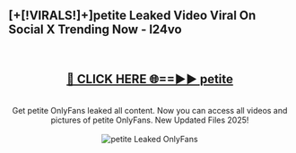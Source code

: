 <h2>[+[!VIRALS!]+]petite Leaked Video Viral On Social X Trending Now - l24vo</h2>
<br>
<div align="center">
<h2><a href="https://libra.edu.pl?petite" rel="nofollow">🔴 CLICK HERE 🌐==►► petite</a></h2>
<br>
Get petite OnlyFans leaked all content. Now you can access all videos and pictures of petite OnlyFans. New Updated Files 2025!
<br>
<br>
<a href="https://libra.edu.pl?petite" rel="nofollow" data-target="animated-image.originalLink"><img src="https://i.ibb.co.com/WyWwxjT/player-gif2.gif" alt="petite Leaked OnlyFans" style="max-width: 100%; display: inline-block;" data-target="animated-image.originalImage"></a>
</div>
<br>
